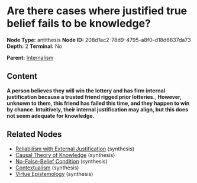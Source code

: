 # Are there cases where justified true belief fails to be knowledge?

**Node Type:** antithesis
**Node ID:** 208d1ac2-78d9-4795-a8f0-d18d6837da73
**Depth:** 2
**Terminal:** No

**Parent:** [Internalism](internalism.md)

## Content

**A person believes they will win the lottery and has firm internal justification because a trusted friend rigged prior lotteries.**, **However, unknown to them, this friend has failed this time, and they happen to win by chance. Intuitively, their internal justification may align, but this does not seem adequate for knowledge.**

## Related Nodes

- [Reliabilism with External Justification](reliabilism-with-external-justification.md) (synthesis)
- [Causal Theory of Knowledge](causal-theory-of-knowledge.md) (synthesis)
- [No-False-Belief Condition](no-false-belief-condition.md) (synthesis)
- [Contextualism](contextualism.md) (synthesis)
- [Virtue Epistemology](virtue-epistemology.md) (synthesis)
